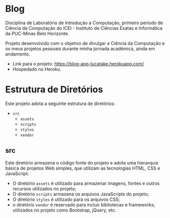 # Blog

Disciplina de Laboratório de Introdução à Computação, primeiro período de Ciência da Computação do ICEI - Instituto de Ciências Exatas e Informática da PUC-Minas Belo Horizonte.

Projeto desenvolvido com o objetivo de divulgar a Ciência da Computação e os meus projetos pessoais durante minha jornada acadêmica, ainda em andamento.

- Link para o projeto: https://blog-app-lucatake.herokuapp.com/
- Hospedado no Heroku.


# Estrutura de Diretórios

Este projeto adota a seguinte estrutura de diretórios:

- `src`
  - `assets`
  - `scripts`
  - `styles`
  - `vendor`


## src

Este diretório armazena o código fonte do projeto e adota uma hierarquia
básica de projetos Web simples, que utilizam as tecnologias HTML, CSS e
JavaScript:

- O diretório `assets` é utilizado para armazenar imagens, fontes e
  outros recursos utilizados no projeto; 
- O diretório `scripts` armazena os arquivos JavaScripts do projeto;
- O diretório `styles` é utilizado para os arquivos CSS;
- o diretório `vendor` é reservado para incluir bibliotecas e frameworks;
  utilizados no projeto como Bootstrap, jQuery, etc.
